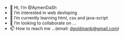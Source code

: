 - 👋 Hi, I’m @AymenDaSh
- 👀 I’m interested in web devloping
- 🌱 I’m currently learning html, css and java-script 
- 💞️ I’m looking to collaborate on  ...
- 📫 How to reach me ...(email: dgoldmanb@gmail.com)

<!---
AymenDaSh/AymenDaSh is a ✨ special ✨ repository because its `README.md` (this file) appears on your GitHub profile.
You can click the Preview link to take a look at your changes.
--->
